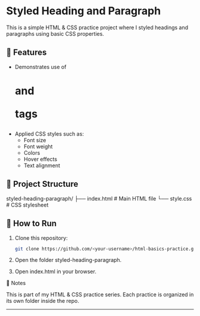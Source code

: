 # Styled Heading and Paragraph

This is a simple HTML & CSS practice project where I styled headings and paragraphs using basic CSS properties.

## 📌 Features
- Demonstrates use of <h1> and <p> tags
- Applied CSS styles such as:
  - Font size
  - Font weight
  - Colors
  - Hover effects
  - Text alignment

## 📂 Project Structure

styled-heading-paragraph/ ├── index.html   # Main HTML file └── style.css    # CSS stylesheet

## 🚀 How to Run
1. Clone this repository:
   ```bash
   git clone https://github.com/<your-username>/html-basics-practice.git

2. Open the folder styled-heading-paragraph.


3. Open index.html in your browser.



📝 Notes

This is part of my HTML & CSS practice series.
Each practice is organized in its own folder inside the repo.

---

